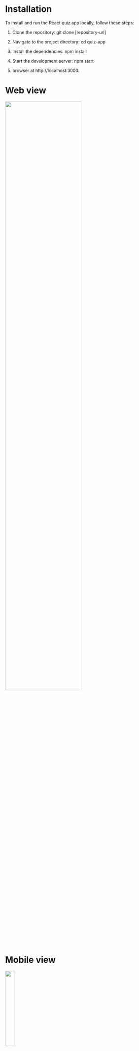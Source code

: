 # Installation

To install and run the React quiz app locally, follow these steps:

1. Clone the repository:
    git clone [repository-url]

2. Navigate to the project directory:
    cd quiz-app

3. Install the dependencies:
    npm install

4. Start the development server:
    npm start

5. browser at http://localhost:3000.


# Web view
<img src="https://github.com/srivastavatanuj/ecommerce-template/assets/73632086/fa9c4d02-533d-43b7-b31d-ff2d1fbf50e8" width=70% height=70%>



# Mobile view
<img src="https://github.com/srivastavatanuj/ecommerce-template/assets/73632086/cb875644-c3c9-4366-a7ea-6e2e612d8620" width=25% height=25%>






